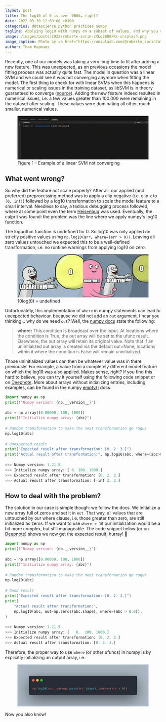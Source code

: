 ```yaml
---
layout: post
title: The log10 of 0 is over 9000… right?
date: 2022-03-30 12:00:00 +0100
categories: datascience python practices numpy
tagline: Applying log10 with numpy on a subset of values, and why you should always add 'out' to numpy functions when using a where ufunc
image: /images/posts/2022/roberto-sorin-2XLqS8D0FKc-unsplash.png
image_caption: Photo by <a href="https://unsplash.com/@roberto_sorin?utm_source=unsplash&utm_medium=referral&utm_content=creditCopyText">Roberto Sorin</a> on <a href="https://unsplash.com/s/photos/mathematical-calculations?utm_source=unsplash&utm_medium=referral&utm_content=creditCopyText">Unsplash</a>
author: Thom Hopmans
---
```


Recently, one of our models was taking a very long time to fit after adding a new feature. This was unexpected, as on previous occasions the model fitting process was actually quite fast. The model in question was a linear SVM and we 
could see it was not converging anymore when fitting the model. The first thing to check for with linear SVMs when this happens is numerical or scaling issues in the training dataset, as libSVM is in theory guaranteed to 
converge (<a href="https://www.csie.ntu.edu.tw/~cjlin/libsvm/faq.html#f413" target="_blank">source</a>). Adding the new feature indeed resulted in numerical issues, i.e. a few values greater than 100.000 were remaining in the dataset after scaling. 
These values were dominating all other, much smaller, numerical values.

<figure>
  <img src="/images/posts/2022/svm-not-converging.gif" class="border shadow mb-3">
  <figcaption class="text-sm text-gray-600">Figure 1 – Example of a linear SVM not converging
</figcaption>
</figure>

## What went wrong? 

So why did the feature not scale properly? After all, our applied (and preferred) preprocessing method was to apply a clip negative (i.e. clip `x` to `[0, inf)`) followed by a log10 transformation to scale the model feature to a small interval. 
Needless to say, a tedious debugging process followed, where at some point even the term <a href="https://en.wikipedia.org/wiki/Heisenbug" target="_blank">Heisenbug</a> was used. Eventually, the culprit was found: the problem was the line where we apply numpy's log10 function.

The logarithm function is undefined for 0. So log10 was only applied on strictly positive values using `np.log10(arr, where=(arr > 0))`. Leaving all zero values untouched we expected this to be a well-defined transformation, 
i.e. no runtime warnings from applying log10 on zero. 

<figure>
  <img src="/images/posts/2022/log10undefined.png" class="border shadow mb-3">
  <figcaption class="text-sm text-gray-600">10log(0) = undefined</figcaption>
</figure>

Unfortunately, this implementation of  `where` in numpy statements can lead to unexpected behaviour, because we did not add an `out` argument. I hear you thinking… why do we need `out`? 
Well, the <a href="https://numpy.org/doc/stable/reference/generated/numpy.log10.html" target="_blank">numpy docs</a> state the following:

<blockquote class="text-md text-blue-600 text-left pl-5 mr-auto">
<b>where:</b> This condition is broadcast over the input. At locations where the condition is True, the out array will be set to the ufunc result. Elsewhere, the out array will retain its original value. Note that if an uninitialized out array is created via the default out=None, locations within it where the condition is False will remain uninitialized.
</blockquote>

Those uninitialized values can then be whatever value was in there previously! For example, a value from a completely different model feature on which the log10 was also applied. Makes sense, right? 
If you find this hard to believe, you can try it yourself using the following code snippet or on <a href="https://deepnote.com/project/Tech-Blog-JvG-Y0wGT2G2L6s8t8JAPg/%2Fnumpy_where_in_log10.ipynb" target="_blank">Deepnote</a>.
More about arrays without initializing entries, including examples, can be found in the numpy [empty()](https://numpy.org/doc/stable/reference/generated/numpy.empty.html) docs.

```python
import numpy as np
print(f"Numpy version: {np.__version__}")

abc = np.array([0.00000, 100, 1000])
print(f"Initialize numpy array: {abc}")

# Random transformation to make the next transformation go rogue
np.log10(abc)

# Unexpected result
print("Expected result after transformation: [0. 2. 3.]")
print("Actual result after transformation:", np.log10(abc, where=(abc>0.0)))

>>> Numpy version: 1.21.5 
>>> Initialize numpy array: [ 0. 100. 1000.]
>>> Expected result after transformation: [0. 2. 3.]
>>> Actual result after transformation: [-inf 2. 3.]
```

## How to deal with the problem? 

The solution in our case is simple though: we follow the docs. We initialize a new array full of zeros and set it in `out`. That way, all values that are untouched by our where clause, i.e. those greater than zero, are still initialized as zeros.
If we want to use `where > 10` our initialization would be a bit more complex, but still manageable. The code snippet below (or on <a href="https://deepnote.com/project/Tech-Blog-JvG-Y0wGT2G2L6s8t8JAPg/%2Fnumpy_where_in_log10.ipynb" target="_blank">Deepnote</a>) shows 
we now get the expected result, hurray! 🎉

```python
import numpy as np
print(f"Numpy version: {np.__version__}")

abc = np.array([0.00000, 100, 1000])
print(f"Initialize numpy array: {abc}")

# Random transformation to make the next transformation go rogue
np.log10(abc)

# Good result
print("Expected result after transformation: [0. 2. 3.]")
print(
    "Actual result after transformation:",
    np.log10(abc, out=np.zeros(abc.shape), where=(abc > 0.0)),
)

>>> Numpy version: 1.21.5
>>> Initialize numpy array: [   0.  100. 1000.]
>>> Expected result after transformation: [0. 2. 3.]
>>> Actual result after transformation: [0. 2. 3.]
```

Therefore, the proper way to use `where` (or other ufuncs) in numpy is by explicitly initializing an output array, i.e. 

<figure>
  <img src="/images/posts/2022/log10-carbon.png" class="border shadow mb-3">
</figure>

Now you also know!
